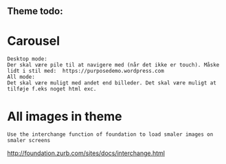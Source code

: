 Theme todo:
-----------

# Carousel
	Desktop mode:
	Der skal være pile til at navigere med (når det ikke er touch). Måske lidt i stil med:  https://purposedemo.wordpress.com
	All mode:
	Det skal være muligt med andet end billeder. Det skal være muligt at tilføje f.eks noget html exc.
	
# All images in theme
	Use the interchange function of foundation to load smaler images on smaler screens
  http://foundation.zurb.com/sites/docs/interchange.html
	
	